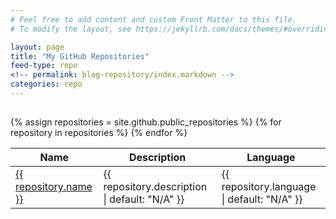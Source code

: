 ```yaml
---
# Feel free to add content and custom Front Matter to this file.
# To modify the layout, see https://jekyllrb.com/docs/themes/#overriding-theme-defaults

layout: page
title: "My GitHub Repositories"
feed-type: repo
<!-- permalink: blog-repository/index.markdown -->
categories: repo
---
```


<h2></h2>

<table>
  <thead>
    <tr>
      <th>Name</th>
      <th>Description</th>
      <th>Language</th>
    </tr>
  </thead>
  <tbody>
    {% assign repositories = site.github.public_repositories %}
    {% for repository in repositories %}
      <tr>
        <td><a href="{{ repository.html_url }}">{{ repository.name }}</a></td>
        <td>{{ repository.description | default: "N/A" }}</td>
        <td>{{ repository.language | default: "N/A" }}</td>
      </tr>
    {% endfor %}
  </tbody>
</table>
